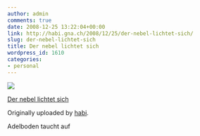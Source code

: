 ```yaml
---
author: admin
comments: true
date: 2008-12-25 13:22:04+00:00
link: http://habi.gna.ch/2008/12/25/der-nebel-lichtet-sich/
slug: der-nebel-lichtet-sich
title: Der nebel lichtet sich
wordpress_id: 1610
categories:
- personal
---
```



 [![](http://farm4.static.flickr.com/3214/3135472252_5f3e0bd739_m.jpg)](http://www.flickr.com/photos/habi/3135472252/)
   

 
  [Der nebel lichtet sich](http://www.flickr.com/photos/habi/3135472252/)
    

  Originally uploaded by [habi](http://www.flickr.com/people/habi/).
 



Adelboden taucht auf
  

